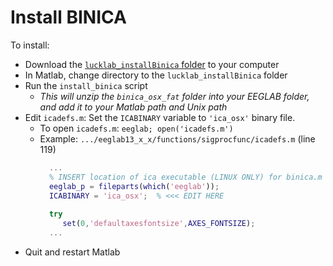 # Install BINICA

To install:
- Download the [`lucklab_installBinica` folder](https://github.com/lucklab/lucklab_installBinica) to your computer
- In Matlab, change directory to the `lucklab_installBinica` folder
- Run the `install_binica` script
  - *This will unzip the `binica_osx_fat` folder into your EEGLAB folder, and add it to your Matlab path and Unix path*
- Edit `icadefs.m`:  Set the `ICABINARY` variable to `'ica_osx'` binary file.
  - To open `icadefs.m`: `eeglab; open('icadefs.m')` 
  - Example: `.../eeglab13_x_x/functions/sigprocfunc/icadefs.m` (line 119)
    ```matlab
      ...
      % INSERT location of ica executable (LINUX ONLY) for binica.m below
      eeglab_p = fileparts(which('eeglab'));
      ICABINARY = 'ica_osx';  % <<< EDIT HERE
      
      try
         set(0,'defaultaxesfontsize',AXES_FONTSIZE);
      ...
      ```
- Quit and restart Matlab

